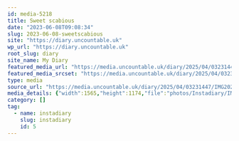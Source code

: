 ```yaml
---
id: media-5218
title: Sweet scabious
date: "2023-06-08T09:08:34"
slug: 2023-06-08-sweetscabious
site: "https://diary.uncountable.uk"
wp_url: "https://diary.uncountable.uk"
root_slug: diary
site_name: My Diary
featured_media_url: "https://media.uncountable.uk/diary/2025/04/03231447/IMG20230608100834-edited.webp"
featured_media_srcset: "https://media.uncountable.uk/diary/2025/04/03231447/IMG20230608100834-edited-300x225.webp 300w, https://media.uncountable.uk/diary/2025/04/03231447/IMG20230608100834-edited-1024x768.webp 1024w, https://media.uncountable.uk/diary/2025/04/03231447/IMG20230608100834-edited-150x150.webp 150w, https://media.uncountable.uk/diary/2025/04/03231447/IMG20230608100834-edited-640x480.webp 640w, https://media.uncountable.uk/diary/2025/04/03231447/IMG20230608100834-edited.webp 1565w"
type: media
source_url: "https://media.uncountable.uk/diary/2025/04/03231447/IMG20230608100834-edited.webp"
media_details: {"width":1565,"height":1174,"file":"photos/Instadiary/IMG20230608100834-edited.webp","filesize":161124,"sizes":{"medium":{"file":"IMG20230608100834-edited-300x225.webp","width":300,"height":225,"filesize":33400,"mime_type":"image/webp","source_url":"https://media.uncountable.uk/diary/2025/04/03231447/IMG20230608100834-edited-300x225.webp"},"large":{"file":"IMG20230608100834-edited-1024x768.webp","width":1024,"height":768,"filesize":215180,"mime_type":"image/webp","source_url":"https://media.uncountable.uk/diary/2025/04/03231447/IMG20230608100834-edited-1024x768.webp"},"thumbnail":{"file":"IMG20230608100834-edited-150x150.webp","width":150,"height":150,"filesize":12008,"mime_type":"image/webp","source_url":"https://media.uncountable.uk/diary/2025/04/03231447/IMG20230608100834-edited-150x150.webp"},"mobwidth":{"file":"IMG20230608100834-edited-640x480.webp","width":640,"height":480,"filesize":116780,"mime_type":"image/webp","source_url":"https://media.uncountable.uk/diary/2025/04/03231447/IMG20230608100834-edited-640x480.webp"},"full":{"file":"IMG20230608100834-edited.webp","width":1565,"height":1174,"mime_type":"image/webp","source_url":"https://media.uncountable.uk/diary/2025/04/03231447/IMG20230608100834-edited.webp"}},"image_meta":{"aperture":"0","credit":"","camera":"","caption":"","created_timestamp":"0","copyright":"","focal_length":"0","iso":"0","shutter_speed":"0","title":"","orientation":"0","keywords":[]}}
category: []
tag:
  - name: instadiary
    slug: instadiary
    id: 5
---
```


